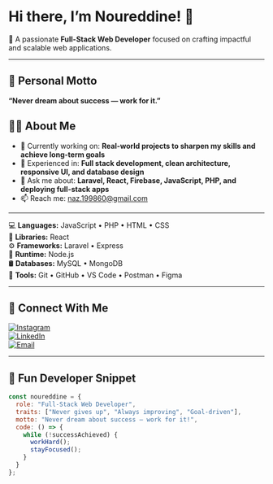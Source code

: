 # Hi there, I’m Noureddine! 👋

🎯 A passionate **Full-Stack Web Developer** focused on crafting impactful and scalable web applications.

---

## 🧠 Personal Motto

**“Never dream about success — work for it.”**


## 👨‍💻 About Me

- 🔭 Currently working on: **Real-world projects to sharpen my skills and achieve long-term goals**
- 🧠 Experienced in: **Full stack development, clean architecture, responsive UI, and database design**
- 💬 Ask me about: **Laravel, React, Firebase, JavaScript, PHP, and deploying full-stack apps**
- 📫 Reach me: [naz.199860@gmail.com](mailto:naz.199860@gmail.com)

---

💻 **Languages:**   JavaScript • PHP • HTML • CSS  
🧱 **Libraries:**   React  
⚙️ **Frameworks:**  Laravel • Express  
🧪 **Runtime:**     Node.js  
🛢️ **Databases:**   MySQL • MongoDB  
🧰 **Tools:**       Git • GitHub • VS Code • Postman • Figma  

---

## 🔗 Connect With Me

[![Instagram](https://img.shields.io/badge/Instagram-E4405F?style=for-the-badge&logo=instagram&logoColor=white)](https://www.instagram.com/nour_az98)  
[![LinkedIn](https://img.shields.io/badge/LinkedIn-0077B5?style=for-the-badge&logo=linkedin&logoColor=white)](https://www.linkedin.com/in/noureddine-abou-zahr)  
[![Email](https://img.shields.io/badge/Email-D14836?style=for-the-badge&logo=gmail&logoColor=white)](mailto:naz.199860@gmail.com)  

---

## 🧩 Fun Developer Snippet

```js
const noureddine = {
  role: "Full-Stack Web Developer",
  traits: ["Never gives up", "Always improving", "Goal-driven"],
  motto: "Never dream about success — work for it!",
  code: () => {
    while (!successAchieved) {
      workHard();
      stayFocused();
    }
  }
};
